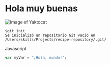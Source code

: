 # Hola muy buenas #
![Image of Yaktocat](https://octodex.github.com/images/yaktocat.png)
```
$git init
Se inicializó un repositorio Git vacío en /Users/skills/Projects/recipe-repository/.git/
```

Javascript 
``` javascript
var myVar = "¡Hola, mundo!";
```
